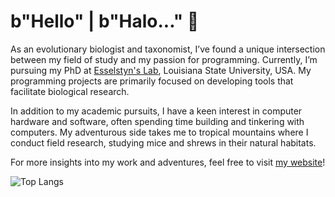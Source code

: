 # b"Hello" | b"Halo..." 👋

As an evolutionary biologist and taxonomist, I’ve found a unique intersection between my field of study and my passion for programming. Currently, I’m pursuing my PhD at [Esselstyn's Lab](https://esselstyn.github.io/), Louisiana State University, USA. My programming projects are primarily focused on developing tools that facilitate biological research.

In addition to my academic pursuits, I have a keen interest in computer hardware and software, often spending time building and tinkering with computers. My adventurous side takes me to tropical mountains where I conduct field research, studying mice and shrews in their natural habitats.

For more insights into my work and adventures, feel free to visit [my website](https://hhandika.com/)!

![Top Langs](https://github-readme-stats.vercel.app/api/top-langs/?username=hhandika&hide=CSS,html,Makefile,CMake&langs_count=10&theme=tokyonight&layout=compact)
